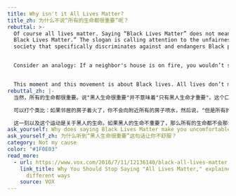 ```yaml
---
title: Why isn't it All Lives Matter?
title_zh: 为什么不说“所有的生命都很重要”呢？
rebuttal: >-
  Of course all lives matter. Saying “Black Lives Matter” does not mean “Only
  Black Lives Matter.” The slogan is calling attention to the unfairness in a
  society that specifically discriminates against and endangers Black people.


  Consider an analogy: If a neighbor's house is on fire, you wouldn’t spray water on all the houses in the neighborhood and say, “but all houses matter.” You would spray water on the house that’s on fire, because the other houses don’t need it.


  This moment and this movement is about Black lives. All lives don’t matter until Black lives matter.
rebuttal_zh: |-
  当然，所有的生命都很重要。说"黑人生命很重要"并不意味着"只有黑人生命才重要"。这个口号是呼吁人们注意专门歧视和危害黑人的社会不公平现象。

  可以打个类比：如果邻居的房子着火了，你不会向附近所有的房子喷水，然后说，"但是所有的房子都很重要。你只会向着火的房子喷水，因为其他房子不需要水。

  这一刻以及这个运动是关于黑人的生命。如果黑人的生命不重要了，那么所有的生命都不会那么紧要了。
ask_yourself: Why does saying Black Lives Matter make you uncomfortable?
ask_yourself_zh: 为什么听到“黑人生命很重要”这句话让你不舒服？
category: Not my cause
color: "#1F0E03"
read_more:
  - url: https://www.vox.com/2016/7/11/12136140/black-all-lives-matter
    link_title: Why You Should Stop Saying "All Lives Matter," explained in 9
      different ways
    source: VOX
---
```

